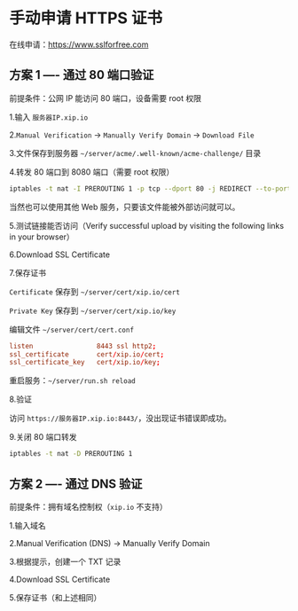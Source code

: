 # 手动申请 HTTPS 证书

在线申请：https://www.sslforfree.com


## 方案 1 —- 通过 80 端口验证

前提条件：公网 IP 能访问 80 端口，设备需要 root 权限

1.输入 `服务器IP.xip.io`

2.`Manual Verification` -> `Manually Verify Domain` -> `Download File`

3.文件保存到服务器 `~/server/acme/.well-known/acme-challenge/` 目录

4.转发 80 端口到 8080 端口（需要 root 权限）

```bash
iptables -t nat -I PREROUTING 1 -p tcp --dport 80 -j REDIRECT --to-ports 
```

当然也可以使用其他 Web 服务，只要该文件能被外部访问就可以。

5.测试链接能否访问（Verify successful upload by visiting the following links in your browser）

6.Download SSL Certificate

7.保存证书

`Certificate` 保存到 `~/server/cert/xip.io/cert`

`Private Key` 保存到 `~/server/cert/xip.io/key`

编辑文件 `~/server/cert/cert.conf`

```conf
listen                8443 ssl http2;
ssl_certificate       cert/xip.io/cert;
ssl_certificate_key   cert/xip.io/key;
```

重启服务：`~/server/run.sh reload`

8.验证

访问 `https://服务器IP.xip.io:8443/`，没出现证书错误即成功。

9.关闭 80 端口转发

```bash
iptables -t nat -D PREROUTING 1
```


## 方案 2 —- 通过 DNS 验证

前提条件：拥有域名控制权（`xip.io` 不支持）

1.输入域名

2.Manual Verification (DNS) -> Manually Verify Domain

3.根据提示，创建一个 TXT 记录

4.Download SSL Certificate

5.保存证书（和上述相同）